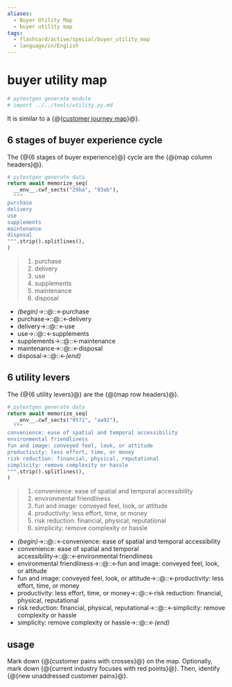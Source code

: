 ```yaml
---
aliases:
  - Buyer Utility Map
  - buyer utility map
tags:
  - flashcard/active/special/buyer_utility_map
  - language/in/English
---
```


# buyer utility map

```Python
# pytextgen generate module
# import ../../tools/utility.py.md
```

It is similar to a {@{[customer journey map](customer%20journey%20map.md)}@}. <!--SR:!2026-10-28,687,330-->

## 6 stages of buyer experience cycle

The {@{6 stages of buyer experience}@} cycle are the {@{map column headers}@}. <!--SR:!2027-07-17,847,299!2025-12-22,400,290-->

```Python
# pytextgen generate data
return await memorize_seq(
  __env__.cwf_sects("29ba", "93ab"),
  """
purchase
delivery
use
supplements
maintenance
disposal
""".strip().splitlines(),
)
```

<!--pytextgen generate section="29ba"--><!-- The following content is generated at 2024-04-22T01:24:34.755556+08:00. Any edits will be overridden! -->

> 1. purchase
> 2. delivery
> 3. use
> 4. supplements
> 5. maintenance
> 6. disposal

<!--/pytextgen-->

<!--pytextgen generate section="93ab"--><!-- The following content is generated at 2024-04-22T01:24:34.779674+08:00. Any edits will be overridden! -->

- _(begin)_→::@::←purchase <!--SR:!2026-02-05,476,310!2028-09-15,1091,319-->
- purchase→::@::←delivery <!--SR:!2028-11-06,1278,350!2026-06-29,547,310-->
- delivery→::@::←use <!--SR:!2026-12-12,660,310!2025-09-23,213,270-->
- use→::@::←supplements <!--SR:!2026-04-05,332,279!2029-03-05,1372,359-->
- supplements→::@::←maintenance <!--SR:!2025-10-12,356,290!2028-03-04,1006,299-->
- maintenance→::@::←disposal <!--SR:!2026-06-13,401,310!2028-03-21,1023,339-->
- disposal→::@::←_(end)_ <!--SR:!2029-01-11,1344,359!2029-03-28,1395,359-->

<!--/pytextgen-->

## 6 utility levers

The {@{6 utility levers}@} are the {@{map row headers}@}. <!--SR:!2027-09-01,821,319!2028-05-31,1075,299-->

```Python
# pytextgen generate data
return await memorize_seq(
  __env__.cwf_sects("9571", "aa92"),
  """
convenience: ease of spatial and temporal accessibility
environmental friendliness
fun and image: conveyed feel, look, or attitude
productivity: less effort, time, or money
risk reduction: financial, physical, reputational
simplicity: remove complexity or hassle
""".strip().splitlines(),
)
```

<!--pytextgen generate section="9571"--><!-- The following content is generated at 2024-04-22T01:24:34.815211+08:00. Any edits will be overridden! -->

> 1. convenience: ease of spatial and temporal accessibility
> 2. environmental friendliness
> 3. fun and image: conveyed feel, look, or attitude
> 4. productivity: less effort, time, or money
> 5. risk reduction: financial, physical, reputational
> 6. simplicity: remove complexity or hassle

<!--/pytextgen-->

<!--pytextgen generate section="aa92"--><!-- The following content is generated at 2024-04-22T01:24:34.799107+08:00. Any edits will be overridden! -->

- _(begin)_→::@::←convenience: ease of spatial and temporal accessibility <!--SR:!2027-06-19,637,259!2026-12-02,715,330-->
- convenience: ease of spatial and temporal accessibility→::@::←environmental friendliness <!--SR:!2027-12-05,941,299!2026-03-19,467,299-->
- environmental friendliness→::@::←fun and image: conveyed feel, look, or attitude <!--SR:!2025-11-23,358,259!2026-05-19,397,239-->
- fun and image: conveyed feel, look, or attitude→::@::←productivity: less effort, time, or money <!--SR:!2026-01-21,365,239!2025-11-24,325,239-->
- productivity: less effort, time, or money→::@::←risk reduction: financial, physical, reputational <!--SR:!2028-05-11,997,270!2028-01-17,938,279-->
- risk reduction: financial, physical, reputational→::@::←simplicity: remove complexity or hassle <!--SR:!2025-12-17,273,210!2026-01-03,382,259-->
- simplicity: remove complexity or hassle→::@::←_(end)_ <!--SR:!2026-05-02,505,310!2029-07-09,1398,319-->

<!--/pytextgen-->

## usage

Mark down {@{customer pains with crosses}@} on the map. Optionally, mark down {@{current industry focuses with red points}@}. Then, identify {@{new unaddressed customer pains}@}. <!--SR:!2025-11-01,418,319!2025-12-20,413,270!2025-10-04,390,310-->
